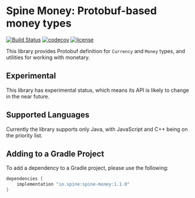 # Spine Money: Protobuf-based money types

[![Build Status](https://travis-ci.com/SpineEventEngine/money.svg?branch=master)](https://travis-ci.com/SpineEventEngine/money)
[![codecov](https://codecov.io/gh/SpineEventEngine/money/branch/master/graph/badge.svg)](https://codecov.io/gh/SpineEventEngine/money)
[![license](https://img.shields.io/badge/license-Apache%20License%202.0-blue.svg?style=flat)](http://www.apache.org/licenses/LICENSE-2.0)

This library provides Protobuf definition for `Currency` and `Money` types, and 
utilities for working with monetary. 

## Experimental

This library has experimental status, which means its API is likely to change in the near future.

## Supported Languages

Currently the library supports only Java, with JavaScript and C++ being on the priority list.

 
## Adding to a Gradle Project

To add a dependency to a Gradle project, please use the following:

```groovy
dependencies {
    implementation "io.spine:spine-money:1.1.0"
}
```
